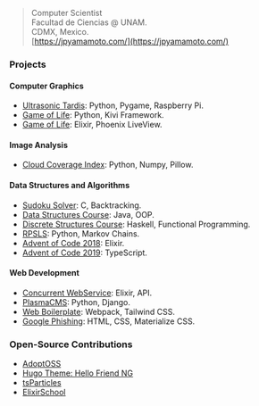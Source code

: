 > Computer Scientist  
> Facultad de Ciencias @ UNAM.  
> CDMX, Mexico.  
> [https://jpyamamoto.com/](https://jpyamamoto.com/)

### Projects
#### Computer Graphics
- [Ultrasonic Tardis](https://github.com/JPYamamoto/ultrasonic_tardis): Python, Pygame, Raspberry Pi.
- [Game of Life](https://github.com/JPYamamoto/KivyPython-GameOfLife): Python, Kivi Framework.
- [Game of Life](https://github.com/JPYamamoto/PhoenixLiveView-GameOfLife): Elixir, Phoenix LiveView.

#### Image Analysis
- [Cloud Coverage Index](https://github.com/JPYamamoto/cloud_coverage_image_analysis): Python, Numpy, Pillow.

#### Data Structures and Algorithms
- [Sudoku Solver](https://github.com/JPYamamoto/sudoku_solver): C, Backtracking.
- [Data Structures Course](https://github.com/JPYamamoto/edd_2020-2): Java, OOP.
- [Discrete Structures Course](https://github.com/JPYamamoto/estructuras_discretas_2020-1): Haskell, Functional Programming.
- [RPSLS](https://github.com/JPYamamoto/rpsls): Python, Markov Chains.
- [Advent of Code 2018](https://github.com/JPYamamoto/advent_of_code_2018): Elixir.
- [Advent of Code 2019](https://github.com/JPYamamoto/advent_of_code_2019): TypeScript.

#### Web Development
- [Concurrent WebService](https://github.com/JPYamamoto/concurrent_webservice): Elixir, API.
- [PlasmaCMS](https://github.com/JPYamamoto/PythonDjango-PlasmaCMS): Python, Django.
- [Web Boilerplate](https://github.com/JPYamamoto/web_boilerplate): Webpack, Tailwind CSS.
- [Google Phishing](https://github.com/JPYamamoto/google_phishing): HTML, CSS, Materialize CSS.

### Open-Source Contributions
- [AdoptOSS](https://github.com/adoptoposs/adoptoposs)
- [Hugo Theme: Hello Friend NG](https://github.com/rhazdon/hugo-theme-hello-friend-ng)
- [tsParticles](https://github.com/matteobruni/tsparticles)
- [ElixirSchool](https://github.com/elixirschool/elixirschool)
